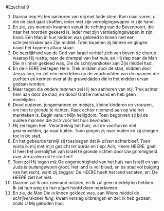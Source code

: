 #Ezechiel 9
1. Daarna riep Hij ten aanhoren van mij *met* luide stem: Kom naar voren, *u* die de stad gaat straffen, ieder met zijn verdelgingswapen in zijn hand.
2. En zie, zes mannen kwamen vanuit de richting van de Bovenpoort, die naar het noorden gekeerd is, ieder met zijn vernietigingswapen in zijn hand. Eén Man in hun midden was gekleed in linnen met een schrijverskoker aan Zijn middel. Toen kwamen zij binnen en gingen naast het koperen altaar staan.
3. De heerlijkheid van de God van Israël verhief zich van boven de cherub waarop Hij rustte, naar de drempel van het huis, en Hij riep naar de Man Die in linnen gekleed was, Die de schrijverskoker aan Zijn middel had.
4. En de HEERE zei tegen Hem: Trek midden door de stad, midden door Jeruzalem, en zet een merkteken op de voorhoofden van de mannen die zuchten en kermen over al de gruweldaden die in het midden ervan gedaan worden.
5. Maar tegen die *andere mannen* zei Hij ten aanhoren van mij: Trek achter hem aan door de stad, en dood! Ontzie niemand en heb geen medelijden.
6. Dood ouderen, jongemannen en meisjes, kleine kinderen en vrouwen, om hen te gronde te richten. Raak echter niemand aan op wie het merkteken is. Begin vanuit Mijn heiligdom. Toen begonnen zij bij de oudere mannen die zich vóór het huis bevonden.
7. Hij zei tegen hen: Verontreinig het huis, vul de voorhoven met gesneuvelden, ga naar buiten. Toen gingen zij naar buiten en zij sloegen toe in de stad.
8. En het gebeurde terwijl zij toesloegen dat ik *alleen* achterbleef. Toen wierp ik mij met mijn gezicht *ter aarde* en riep: Ach, Heere HEERE, gaat U heel het overblijfsel van Israël te gronde richten door Uw grimmigheid over Jeruzalem uit te storten?
9. Toen zei Hij tegen mij: De ongerechtigheid van het huis van Israël en van Juda is buitengewoon groot. Het land is vol bloed, en de stad vol buiging van het recht, want zij zeggen: De HEERE heeft het land verlaten, en: De HEERE ziet *het* niet.
10. Daarom zal Ik ook niemand ontzien, en Ik zal geen medelijden hebben. Ik zal hun weg op hun *eigen* hoofd doen neerkomen.
11. En zie, de Man Die in linnen gekleed was, aan Wiens middel de *schrijvers*koker *hing*, kwam verslag uitbrengen en zei: Ik heb gedaan, zoals U Mij geboden had.

